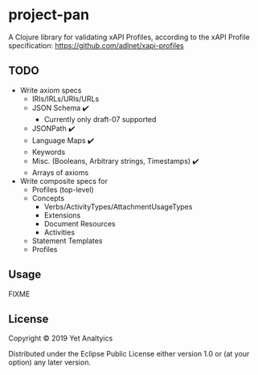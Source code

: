 # project-pan

A Clojure library for validating xAPI Profiles, according to the xAPI Profile
specification: https://github.com/adlnet/xapi-profiles

## TODO
- Write axiom specs
    - IRIs/IRLs/URIs/URLs
    - JSON Schema :heavy_check_mark:
        - Currently only draft-07 supported
    - JSONPath :heavy_check_mark:
    - Language Maps :heavy_check_mark:
    - Keywords
    - Misc. (Booleans, Arbitrary strings, Timestamps) :heavy_check_mark:
    - Arrays of axioms
- Write composite specs for 
    - Profiles (top-level)
    - Concepts
        - Verbs/ActivityTypes/AttachmentUsageTypes
        - Extensions
        - Document Resources
        - Activities
    - Statement Templates
    - Profiles

## Usage

FIXME

## License

Copyright © 2019 Yet Analtyics

Distributed under the Eclipse Public License either version 1.0 or (at
your option) any later version.
